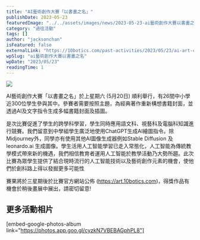 ```yaml
---
title: "AI藝術創作大賽「以書畫之名」"
publishDate: 2023-05-23
featuredImage: "../../assets/images/news/2023-05-23-ai藝術創作大賽以書畫之名/image1.png"
category: "過往活動"
tags: []
author: "jacksonchan"
isFeatured: false
externalLink: "https://10botics.com/past-activities/2023/05/23/ai-art-competition/"
wpSlug: "ai藝術創作大賽以書畫之名"
wpDate: "2023/05/23"
readingTime: 1
---
```


![](https://staging.10botics.com/wp-content/uploads/2023/08/348814977_282301107557308_1421431780741203963_n-2-1024x768.jpg)

AI藝術創作大賽「以書畫之名」於上星期六 (5月20日) 順利舉行，有26間中小學近300位學生參與其中。參賽者需要按照主題，為經典著作重新構想書籍封面，並透過AI及文字指令生成多幅書籍封面及插圖。

是次比賽促進了學生的跨學科學習，學生同時應用語文科、視藝科及電腦科知識進行競賽。我們留意到中學組學生廣泛地使用ChatGPT生成AI繪圖指令。除Midjourney外，同學亦有使用其他AI圖像生成器例如Stable Diffusion 及 leonardo.ai 生成圖像。學生活用人工智能學習已走入常態化，人工智能為傳統教學模式帶來新的機遇，我們相信教育者運用人工智能於教學活動乃大勢所趨。此次比賽為眾學生提供了結合現時流行的人工智能技術以及藝術創作元素的機會，使他們於創科路上得以發掘更多可能性

賽果將於三星期後於比賽官方網站公佈 (https://art.10botics.com)，得獎作品有機會於稍後畫展中展出，請密切留意!

## 更多活動相片

[embed-google-photos-album link="https://photos.app.goo.gl/cyzkN7VBEBAGphPL8"]
